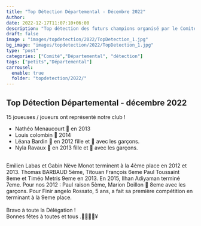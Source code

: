 ```yaml
---
title: "Top Détection Départemental - Décembre 2022"
Author: 
date: 2022-12-17T11:07:10+06:00
description: "Top détection des futurs champions organisé par le Comité Départemental"
draft: false
image : "images/topdetection/2022/TopDetection_1.jpg"
bg_image: "images/topdetection/2022/TopDetection_1.jpg"
type: "post"
categories: ["Comité","Départemental", "détection"]
tags: ["petits","Départemental"]
carrousel:
  enable: true
  folder: "topdetection/2022/"
---
```


## Top Détection Départemental - décembre 2022

15 joueuses / joueurs ont représenté notre club !
- Nathéo Menaucourt 🥇 en 2013
- Louis colombin 🥇 2014
- Lëana Bardin 🥇 en 2012 fille et 🥉 avec les garçons.
- Nyla Ravaux 🥇 en 2013 fille et 🥉 avec les garçons.

<br>
Emilien Labas et Gabin Nève Monot terminent à la 4ème place en 2012 et 2013.
Thomas BARBAUD 5ème, Titouan François 6eme Paul Toussaint 8eme et Timéo Metris 9eme en 2013.
En 2015, Ilhan Adiyaman terminé 7eme.
Pour nos 2012 :
Paul raison 5ème, Marion Doillon 🥈 8eme avec les garçons.
Pour Finir angelo Rossato, 5 ans, a fait sa première compétition en terminant à là 9eme place.
<br><br>
Bravo à toute la Délégation ! 
<br>
Bonnes fêtes à toutes et tous .🎁🎁🌲🏓¥


